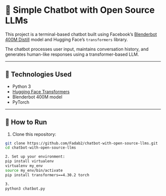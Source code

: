 # 🤖 Simple Chatbot with Open Source LLMs

This project is a terminal-based chatbot built using Facebook’s [Blenderbot 400M Distill](https://huggingface.co/facebook/blenderbot-400M-distill) model and Hugging Face’s `transformers` library.

The chatbot processes user input, maintains conversation history, and generates human-like responses using a transformer-based LLM.

---

## 🧰 Technologies Used

- Python 3
- [Hugging Face Transformers](https://huggingface.co/transformers/)
- Blenderbot 400M model
- PyTorch

---

## 🚀 How to Run

1. Clone this repository:
```bash
git clone https://github.com/Fadab2/chatbot-with-open-source-llms.git
cd chatbot-with-open-source-llms

2. Set up your environment:
pip install virtualenv
virtualenv my_env
source my_env/bin/activate
pip install transformers==4.30.2 torch

3. 
python3 chatbot.py
